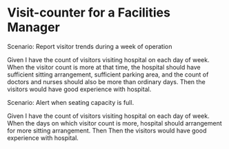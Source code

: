 # Visit-counter for a Facilities Manager

Scenario: Report visitor trends during a week of operation

Given I have the count of visitors visiting hospital on each day of week.
When the visitor count is more at that time,
the hospital should have sufficient sitting arrangement, 
sufficient parking area,
and the count of doctors and nurses should also be more than ordinary days.
Then the visitors would have good experience with hospital.

Scenario: Alert when seating capacity is full.

Given I have the count of visitors visiting hospital on each day of week.
When the days on which visitor count is more,
hospital should arrangement for more sitting arrangement.
Then Then the visitors would have good experience with hospital.


